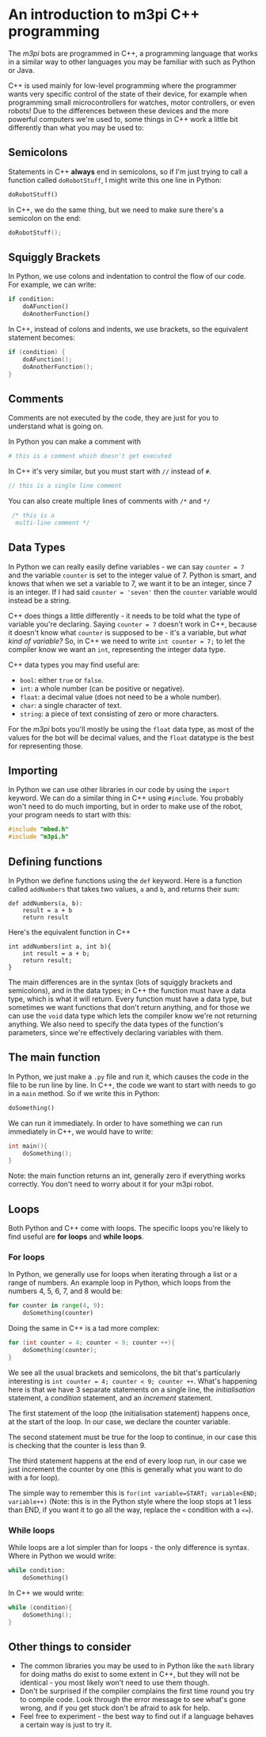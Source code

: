 An introduction to m3pi C++ programming
===

The *m3pi* bots are programmed in C++, a programming language that works in a similar way to other languages you may be familiar with such as Python or Java.

C++ is used mainly for low-level programming where the programmer wants very specific control of the state of their device, for example when programming small microcontrollers for watches, motor controllers, or even robots! Due to the differences between these devices and the more powerful computers we're used to, some things in C++ work a little bit differently than what you may be used to:

## Semicolons

Statements in C++ **always** end in semicolons, so if I'm just trying to call a function called `doRobotStuff`, I might write this one line in Python:

```python
doRobotStuff()
```

In C++, we do the same thing, but we need to make sure there's a semicolon on the end:

```c++
doRobotStuff();
```

## Squiggly Brackets

In Python, we use colons and indentation to control the flow of our code. For example, we can write:

```python
if condition:
    doAFunction()
    doAnotherFunction()
```

In C++, instead of colons and indents, we use brackets, so the equivalent statement becomes:

```c++
if (condition) {
    doAFunction();
    doAnotherFunction();
}
```

## Comments

Comments are not executed by the code, they are just for you to understand what is going on.

In Python you can make a comment with

```python
# this is a comment which doesn't get executed
```

In C++ it's very similar, but you must start with `//` instead of `#`.

```c++
// this is a single line comment
```

You can also create multiple lines of comments with `/*` and `*/`
```c++
 /* this is a
  multi-line comment */
```

## Data Types
In Python we can really easily define variables - we can say `counter = 7` and the variable `counter` is set to the integer value of 7. Python is smart, and knows that when we set a variable to 7, we want it to be an integer, since 7 is an integer. If I had said `counter = 'seven'` then the `counter` variable would instead be a string.

C++ does things a little differently - it needs to be told what the type of variable you're declaring. Saying `counter = 7` doesn't work in C++, because it doesn't know what `counter` is supposed to be - it's a variable, but *what kind of variable?* So, in C++ we need to write `int counter = 7;` to let the compiler know we want an `int`, representing the integer data type.

C++ data types you may find useful are:

- `bool`: either `true` or `false`.
- `int`: a whole number (can be positive or negative).
- `float`: a decimal value (does not need to be a whole number).
- `char`: a single character of text.
- `string`: a piece of text consisting of zero or more characters.

For the *m3pi* bots you'll mostly be using the `float` data type, as most of the values for the bot will be decimal values, and the `float` datatype is the best for representing those.

## Importing

In Python we can use other libraries in our code by using the `import` keyword. We can do a similar thing in C++ using `#include`. You probably won't need to do much importing, but in order to make use of the robot, your program needs to start with this:

```c++
#include "mbed.h"
#include "m3pi.h"
```
## Defining functions

In Python we define functions using the `def` keyword. Here is a function called `addNumbers` that takes two values, `a` and `b`, and returns their sum:

```
def addNumbers(a, b):
    result = a + b
    return result
```

Here's the equivalent function in C++

```
int addNumbers(int a, int b){
    int result = a + b;
    return result;
}
```

The main differences are in the syntax (lots of squiggly brackets and semicolons), and in the data types; in C++ the function must have a data type, which is what it will return. Every function must have a data type, but sometimes we want functions that don't return anything, and for those we can use the `void` data type which lets the compiler know we're not returning anything. We also need to specify the data types of the function's parameters, since we're effectively declaring variables with them.

## The main function

In Python, we just make a `.py` file and run it, which causes the code in the file to be run line by line. In C++, the code we want to start with needs to go in a `main` method. So if we write this in Python:

```python
doSomething()
```

We can run it immediately. In order to have something we can run immediately in C++, we would have to write:

```c++
int main(){
    doSomething();
}
```

Note: the main function returns an int, generally zero if everything works correctly. You don't need to worry about it for your m3pi robot.

## Loops

Both Python and C++ come with loops. The specific loops you're likely to find useful are **for loops** and **while loops**.

### For loops
In Python, we generally use for loops when iterating through a list or a range of numbers. An example loop in Python, which loops from the numbers 4, 5, 6, 7, and 8 would be:

```python
for counter in range(4, 9):
    doSomething(counter)
```

Doing the same in C++ is a tad more complex:


```c++
for (int counter = 4; counter < 9; counter ++){
    doSomething(counter);
}
```

We see all the usual brackets and semicolons, the bit that's particularly interesting is `int counter = 4; counter < 9; counter ++`. What's happening here is that we have 3 separate statements on a single line, the *initialisation* statement, a *condition* statement, and an *increment* statement.

The first statement of the loop (the initialisation statement) happens once, at the start of the loop. In our case, we declare the counter variable.

The second statement must be true for the loop to continue, in our case this is checking that the counter is less than 9.

The third statement happens at the end of every loop run, in our case we just increment the counter by one (this is generally what you want to do with a for loop).

The simple way to remember this is `for(int variable=START; variable<END; variable++)` (Note: this is in the Python style where the loop stops at 1 less than END, if you want it to go all the way, replace the `<` condition with a `<=`).

### While loops
While loops are a lot simpler than for loops - the only difference is syntax. Where in Python we would write:

```python
while condition:
    doSomething()
```

In C++ we would write:

```c++
while (condition){
    doSomething();
}
```

## Other things to consider
- The common libraries you may be used to in Python like the `math` library for doing maths do exist to some extent in C++, but they will not be identical - you most likely won't need to use them though.
- Don't be surprised if the compiler complains the first time round you try to compile code. Look through the error message to see what's gone wrong, and if you get stuck don't be afraid to ask for help.
- Feel free to experiment - the best way to find out if a language behaves a certain way is just to try it.
